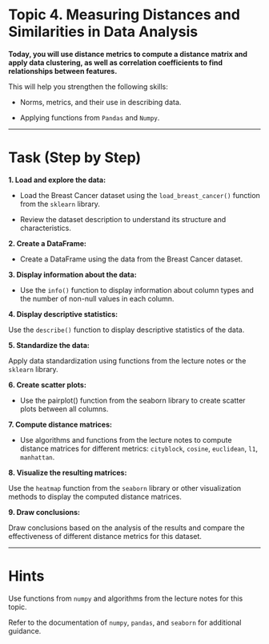 # Topic 4. Measuring Distances and Similarities in Data Analysis

**Today, you will use distance metrics to compute a distance matrix and apply data clustering, as well as correlation coefficients to find relationships between features.**

This will help you strengthen the following skills:

- Norms, metrics, and their use in describing data.

- Applying functions from `Pandas` and `Numpy`.

***

# Task (Step by Step)

**1. Load and explore the data:**

- Load the Breast Cancer dataset using the `load_breast_cancer()` function from the `sklearn` library.

- Review the dataset description to understand its structure and characteristics.

**2. Create a DataFrame:**

- Create a DataFrame using the data from the Breast Cancer dataset.

**3. Display information about the data:**

- Use the `info()` function to display information about column types and the number of non-null values in each column.

**4. Display descriptive statistics:**

Use the `describe()` function to display descriptive statistics of the data.

**5. Standardize the data:**

Apply data standardization using functions from the lecture notes or the `sklearn` library.

**6. Create scatter plots:**

- Use the pairplot() function from the seaborn library to create scatter plots between all columns.

**7. Compute distance matrices:**

- Use algorithms and functions from the lecture notes to compute distance matrices for different metrics: `cityblock`, `cosine`, `euclidean`, `l1`, `manhattan`.

**8. Visualize the resulting matrices:**

Use the `heatmap` function from the `seaborn` library or other visualization methods to display the computed distance matrices.

**9. Draw conclusions:**

Draw conclusions based on the analysis of the results and compare the effectiveness of different distance metrics for this dataset.

***

# Hints

Use functions from `numpy` and algorithms from the lecture notes for this topic.

Refer to the documentation of `numpy`, `pandas`, and `seaborn` for additional guidance.